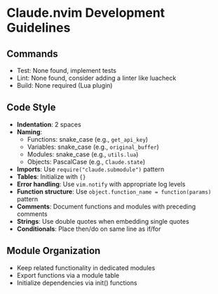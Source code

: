 # Claude.nvim Development Guidelines

## Commands
- Test: None found, implement tests
- Lint: None found, consider adding a linter like luacheck
- Build: None required (Lua plugin)

## Code Style
- **Indentation**: 2 spaces
- **Naming**:
  - Functions: snake_case (e.g., `get_api_key`)
  - Variables: snake_case (e.g., `original_buffer`)
  - Modules: snake_case (e.g., `utils.lua`)
  - Objects: PascalCase (e.g., `Claude.state`)
- **Imports**: Use `require("claude.submodule")` pattern
- **Tables**: Initialize with `{}`
- **Error handling**: Use `vim.notify` with appropriate log levels
- **Function structure**: Use `object.function_name = function(params)` pattern
- **Comments**: Document functions and modules with preceding comments
- **Strings**: Use double quotes when embedding single quotes
- **Conditionals**: Place then/do on same line as if/for

## Module Organization
- Keep related functionality in dedicated modules
- Export functions via a module table
- Initialize dependencies via init() functions